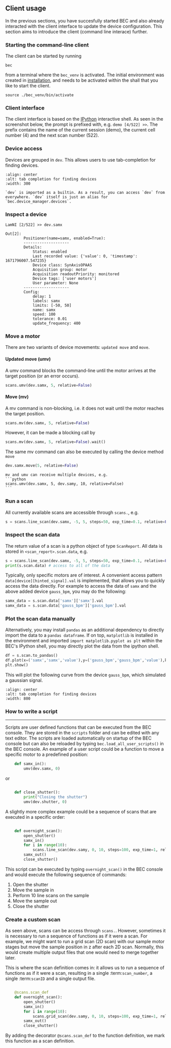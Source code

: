 ## Client usage

In the previous sections, you have succesfully started BEC and also already interacted with the client interface to update the device configuration. 
This section aims to introduce the client (command line interace) further.

### Starting the command-line client
The client can be started by running

```{code-block} bash
bec
```
from a terminal where the `bec_venv` is activated.
The initial environment was created in [installation](#user.installation), and needs to be activated within the shall that you like to start the client. 
```{code-block} bash
source ./bec_venv/bin/activate
`````` 

### Client interface
The client interface is based on the [IPython](https://ipython.org/) interactive shell. As seen in the screenshot below, the prompt is prefixed with, e.g. `demo [4/522] >>`. The prefix contains the name of the current session (demo), the current cell number (4) and the next scan number (522).


### Device access
Devices are grouped in `dev`. This allows users to use tab-completion for finding devices.

```{image} ../assets/tab-complete-devices.png
:align: center
:alt: tab completion for finding devices
:width: 300
```

```{hint}
`dev` is imported as a builtin. As a result, you can access `dev` from everywhere. `dev` itself is just an alias for `bec.device_manager.devices`.
```


### Inspect a device

```ipython
LamNI [2/522] >> dev.samx

Out[2]:
        Positioner(name=samx, enabled=True):
        --------------------
        Details:
            Status: enabled
            Last recorded value: {'value': 0, 'timestamp': 1671796007.547235}
            Device class: SynAxisOPAAS
            Acquisition group: motor
            Acquisition readoutPriority: monitored
            Device tags: ['user motors']
            User parameter: None
        --------------------
        Config:
            delay: 1
            labels: samx
            limits: [-50, 50]
            name: samx
            speed: 100
            tolerance: 0.01
            update_frequency: 400
```

### Move a motor

There are two variants of device movements: `updated move` and `move`.

#### Updated move (umv)

A umv command blocks the command-line until the motor arrives at the target position (or an error occurs).

```python
scans.umv(dev.samx, 5, relative=False)
```

#### Move (mv)

A mv command is non-blocking, i.e. it does not wait until the motor reaches the target position.

```python
scans.mv(dev.samx, 5, relative=False)
```

However, it can be made a blocking call by

```python
scans.mv(dev.samx, 5, relative=False).wait()
```

The same mv command can also be executed by calling the device method `move`

```python
dev.samx.move(5, relative=False)
```

````{note}
mv and umv can receive multiple devices, e.g.
```python
scans.umv(dev.samx, 5, dev.samy, 10, relative=False)
```
```````

### Run a scan

All currently available scans are accessible through `scans.`, e.g.

```python
s = scans.line_scan(dev.samx, -5, 5, steps=50, exp_time=0.1, relative=False)
```

### Inspect the scan data

The return value of a scan is a python object of type `ScanReport`. All data is stored in `<scan_report>.scan.data`, e.g.

```python
s = scans.line_scan(dev.samx, -5, 5, steps=50, exp_time=0.1, relative=False)
print(s.scan.data) # access to all of the data
```
Typically, only specific motors are of interest. 
A convenient access pattern `data[device][hinted_signal].val` is implemented, that allows you to quickly access the data directly.
For example to access the data of `samx` and the above added device `gauss_bpm`, you may do the following:
```python
samx_data = s.scan.data['samx']['samx'].val
samx_data = s.scan.data['gauss_bpm']['gauss_bpm'].val
```

### Plot the scan data manually
Alternatively, you may install `pandas` as an additional dependency to directly import the data to a `pandas dataframe`. 
If on top, `matplotlib` is installed in the environment and imported `import matplotlib.pyplot as plt` within the BEC's IPython shell, you may directly plot the data from the ipython shell.

```python
df = s.scan.to_pandas()
df.plot(x=('samx','samx','value'),y=('gauss_bpm','gauss_bpm','value'),kind='scatter')
plt.show()
```
This will plot the following curve from the device `gauss_bpm`, which simulated a gaussian signal.
```{image} ../assets/gauss_scatter_plot.png
:align: center
:alt: tab completion for finding devices
:width: 800
```


### How to write a script
-----------------------

Scripts are user defined functions that can be executed from the BEC console. They are stored in the ``scripts`` folder and can be edited with any text editor. 
The scripts are loaded automatically on startup of the BEC console but can also be reloaded by typing ``bec.load_all_user_scripts()`` in the BEC console.
An example of a user script could be a function to move a specific motor to a predefined position:

```python 
    def samx_in():
        umv(dev.samx, 0)
```

or 

```python 

    def close_shutter():
        print("Closing the shutter")
        umv(dev.shutter, 0)
```

A slightly more complex example could be a sequence of scans that are executed in a specific order:

```python

    def overnight_scan():
        open_shutter()
        samx_in()
        for i in range(10):
            scans.line_scan(dev.samy, 0, 10, steps=100, exp_time=1, relative=False)
        samx_out()
        close_shutter()
```

This script can be executed by typing ``overnight_scan()`` in the BEC console and would execute the following sequence of commands:

1. Open the shutter
2. Move the sample in
3. Perform 10 line scans on the sample
4. Move the sample out
5. Close the shutter

### Create a custom scan

As seen above, scans can be access through `scans.`. However, sometimes it is necessary to run a sequence of functions as if it were a scan. For example, we might want to run a grid scan (2D scan) with our sample motor stages but move the sample position in z after each 2D scan. 
Normally, this would create multiple output files that one would need to merge together later. 

This is where the scan definition comes in: it allows us to run a sequence of functions as if it were a scan, resulting in a single :term:`scan_number`, a single :term:`scanID` and a single output file. 


```python

    @scans.scan_def
    def overnight_scan():
        open_shutter()
        samx_in()
        for i in range(10):
            scans.grid_scan(dev.samy, 0, 10, steps=100, exp_time=1, relative=False)
        samx_out()
        close_shutter()
```

By adding the decorator ``@scans.scan_def`` to the function definition, we mark this function as a scan definition.
